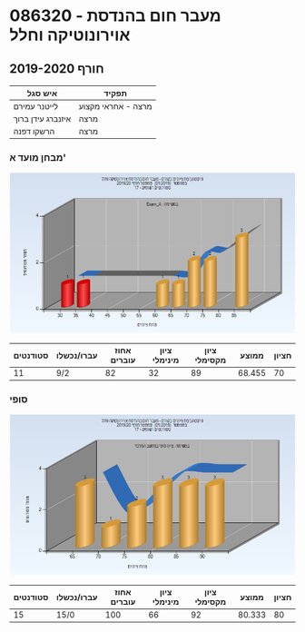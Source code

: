 # 086320 - מעבר חום בהנדסת אוירונוטיקה וחלל

## חורף 2019-2020

| איש סגל | תפקיד |
| ---- | ---- |
| לייטנר עמירם | מרצה - אחראי מקצוע |
| איזנברג עידן ברוך | מרצה |
| הרשקו דפנה | מרצה |

### מבחן מועד א'

![201901 Exam_A](201901/Exam_A.png)

| סטודנטים | עברו/נכשלו | אחוז עוברים | ציון מינימלי | ציון מקסימלי | ממוצע | חציון |
| ---- | ---- | ---- | ---- | ---- | ---- | ---- |
| 11 | 9/2 | 82 | 32 | 89 | 68.455 | 70 |

### סופי

![201901 Finals](201901/Finals.png)

| סטודנטים | עברו/נכשלו | אחוז עוברים | ציון מינימלי | ציון מקסימלי | ממוצע | חציון |
| ---- | ---- | ---- | ---- | ---- | ---- | ---- |
| 15 | 15/0 | 100 | 66 | 92 | 80.333 | 80 |


